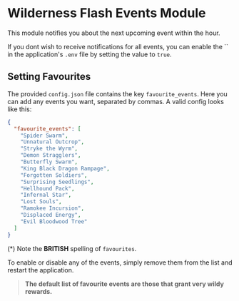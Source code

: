 # Wilderness Flash Events Module

This module notifies you about the next upcoming event within the hour.

If you dont wish to receive notifications for all events, you can enable the
`` in the application's `.env` file by setting the value to `true`.

## Setting Favourites

The provided `config.json` file contains the key `favourite_events`. Here you
can add any events you want, separated by commas. A valid config looks like this:

```json
{
  "favourite_events": [
    "Spider Swarm",
    "Unnatural Outcrop",
    "Stryke the Wyrm",
    "Demon Stragglers",
    "Butterfly Swarm",
    "King Black Dragon Rampage",
    "Forgotten Soldiers",
    "Surprising Seedlings",
    "Hellhound Pack",
    "Infernal Star",
    "Lost Souls",
    "Ramokee Incursion",
    "Displaced Energy",
    "Evil Bloodwood Tree"
  ]
}
```

(\*) Note the **BRITISH** spelling of `favourites`.

To enable or disable any of the events, simply remove them from the list and
restart the application.

> **The default list of favourite events are those that grant very wildy rewards.**

